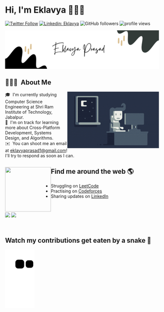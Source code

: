 # Hi, I'm Eklavya 👩‍💻✨

[![Twitter Follow](https://img.shields.io/twitter/follow/eklavyaprasad1?label=Follow)](https://twitter.com/intent/follow?screen_name=eklavyaprasad1)
[![Linkedin: Eklavya](https://img.shields.io/badge/-Eklavya-blue?style=flat-square&logo=Linkedin&logoColor=white&link=https://www.linkedin.com/in/eklavya-prasad-6857a2191/)](https://www.linkedin.com/in/eklavya-prasad-6857a2191/)
![GitHub followers](https://img.shields.io/github/followers/eklavyaprasad?label=Follow&style=social)
<img alt = "profile views" src="https://komarev.com/ghpvc/?username=eklavyaprasad&color=brightgreen">  

<img src="data/about.png">

## 👨🏻‍💻 &nbsp;About Me

<img alt="Night Coding" src="https://raw.githubusercontent.com/AVS1508/AVS1508/master/assets/Night-Coding.gif" align="right"/>

🎓 &nbsp;I'm currently studying Computer Science Engineering at Shri Ram Institute of Technology, Jabalpur.\
🌱 &nbsp;I'm on track for learning more about Cross-Platform Development, Systems Design, and Algorithms.\
✉️ &nbsp;You can shoot me an email at eklavyaprasad1@gmail.com! I'll try to respond as soon as I can.



## Find me around the web 🌎 <a href="https://www.linkedin.com/in/eklavya-prasad-6857a2191/"><img align="left" width="150" height="146" src="https://github.com/M0nica/M0nica/blob/main/octomonica/m0nica-octocat-rotating.gif?raw=true"></a>
- Struggling on <a href="https://leetcode.com/eklavyaprasad3/">LeetCode</a>
- Practising on <a href="https://codeforces.com/profile/opCisco">Codeforces</a>
- Sharing updates on <a href="https://www.linkedin.com/in/eklavya-prasad-6857a2191/">LinkedIn</a>

<br>

<p align="left">
  <img width="49.5%" src="https://github-readme-stats.vercel.app/api?username=eklavyaprasad&show_icons=true&theme=dark&show_icons=true&count_private=true&hide_border=true" />
  <img width="49.5%" src="http://github-readme-streak-stats.herokuapp.com?user=eklavyaprasad&theme=dark&hide_border=true&date_format=M%20j%5B%2C%20Y%5D" />
</p>
<br>

## Watch my contributions get eaten by a snake 🐍
![snake gif](https://github.com/eklavyaprasad/eklavyaprasad/blob/output/github-contribution-grid-snake.svg)
